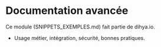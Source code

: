 # Documentation avancée
Ce module (SNIPPETS_EXEMPLES.md) fait partie de dihya.io.
- Usage métier, intégration, sécurité, bonnes pratiques.
